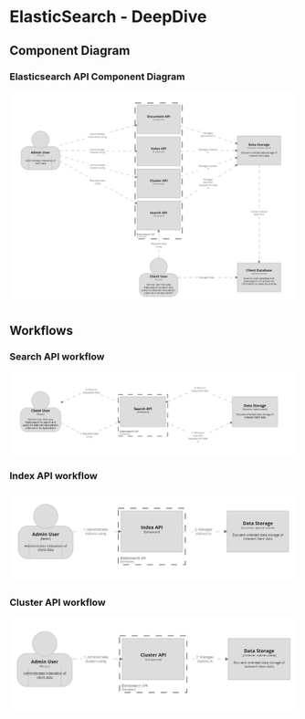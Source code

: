 # ElasticSearch - DeepDive

## Component Diagram

### Elasticsearch API Component Diagram

![Elasticsearch API Component Diagram](./assets/ComponentDiagram.PNG)

## Workflows

### Search API workflow

![Search API workflow](./assets/SearchWorkflow.PNG)

### Index API workflow

![Index API workflow](./assets/IndexWorkflow.PNG)

### Cluster API workflow

![Cluster API workflow](./assets/ClusterWorkflow.PNG)

